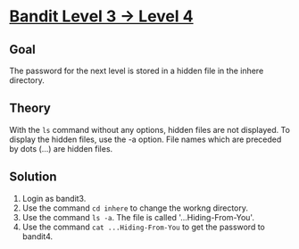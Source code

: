 # [Bandit Level 3 → Level 4](https://overthewire.org/wargames/bandit/bandit4.html)

## Goal
The password for the next level is stored in a hidden file in the inhere directory.

## Theory
With the `ls` command without any options, hidden files are not displayed.
To display the hidden files, use the -a option.
File names which are preceded by dots \(...\) are hidden files.

## Solution
1. Login as bandit3.
2. Use the command `cd inhere` to change the workng directory.
3. Use the command `ls -a`. The file is called '...Hiding-From-You'.
4. Use the command `cat ...Hiding-From-You` to get the password to bandit4.
